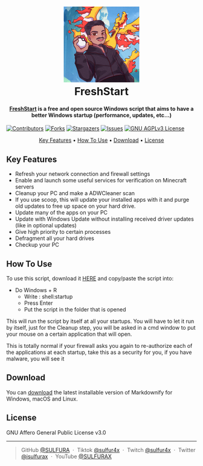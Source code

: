 ## 
<h1 align="center">
  <br>
  <a href="https://github.com/SULFURA/FreshStart"><img src="https://raw.githubusercontent.com/SULFURA/FreshStart/main/files/Logo.png" alt="FreshStart" width="200"></a>
  <br>
  FreshStart
  <br>
</h1>

<h4 align="center"><a href="https://github.com/SULFURA/FreshStart/releases/latest" target="_blank">FreshStart</a> is a free and open source Windows script that aims to have a better Windows startup (performance, updates, etc...) </h4>

[![Contributors][contributors-shield]][contributors-url]
[![Forks][forks-shield]][forks-url]
[![Stargazers][stars-shield]][stars-url]
[![Issues][issues-shield]][issues-url]
[![GNU AGPLv3 License][license-shield]][license-url]

<p align="center">
  <a href="#key-features">Key Features</a> •
  <a href="#how-to-use">How To Use</a> •
  <a href="#download">Download</a> •
  <a href="#license">License</a>
</p>

## Key Features

* Refresh your network connection and firewall settings
* Enable and launch some useful services for verification on Minecraft servers
* Cleanup your PC and make a ADWCleaner scan  
* If you use scoop, this will update your installed apps with it and purge old updates to free up space on your hard drive. 
* Update many of the apps on your PC
* Update with Windows Update without installing received driver updates (like in optional updates)
* Give high priority to certain processes
* Defragment all your hard drives
* Checkup your PC

## How To Use

To use this script, download it <a href="https://github.com/SULFURA/FreshStart/releases/latest" target="_blank">HERE</a> and copy/paste the script into: 
* Do Windows + R
    - Write : shell:startup
    - Press Enter
    - Put the script in the folder that is opened

This will run the script by itself at all your startups. 
You will have to let it run by itself, just for the Cleanup step, you will be asked in a cmd window to put your mouse on a certain application that will open.

This is totally normal if your firewall asks you again to re-authorize each of the applications at each startup, take this as a security for you, if you have malware, you will see it

## Download

You can [download](https://github.com/SULFURA/FreshStart/releases/latest) the latest installable version of Markdownify for Windows, macOS and Linux.

## License

GNU Affero General Public License v3.0

---

> GitHub [@SULFURA](https://github.com/SULFURA) &nbsp;&middot;&nbsp;
> Tiktok [@sulfur4x](https://www.tiktok.com/@sulfur4x) &nbsp;&middot;&nbsp;
> Twitch [@sulfur4x](https://www.twitch.tv/sulfur4x) &nbsp;&middot;&nbsp;
> Twitter [@isulfurax](https://twitter.com/isulfurax) &nbsp;&middot;&nbsp;
> YouTube [@SULFURAX](https://youtube.com/SULFURAX)

<!-- MARKDOWN LINKS & IMAGES -->
<!-- https://www.markdownguide.org/basic-syntax/#reference-style-links -->
[contributors-shield]: https://img.shields.io/github/contributors/SULFURA/FreshStart.svg?style=for-the-badge
[contributors-url]: https://github.com/SULFURA/FreshStart/graphs/contributors
[forks-shield]: https://img.shields.io/github/forks/SULFURA/FreshStart.svg?style=for-the-badge
[forks-url]: https://github.com/SULFURA/FreshStart/network/members
[stars-shield]: https://img.shields.io/github/stars/SULFURA/FreshStart.svg?style=for-the-badge
[stars-url]: https://github.com/SULFURA/FreshStart/stargazers
[issues-shield]: https://img.shields.io/github/issues/SULFURA/FreshStart.svg?style=for-the-badge
[issues-url]: https://github.com/SULFURA/FreshStart/issues
[license-shield]: https://img.shields.io/github/license/SULFURA/FreshStart.svg?style=for-the-badge
[license-url]: https://github.com/SULFURA/FreshStart/blob/main/LICENCE.md